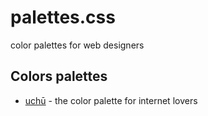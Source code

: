 # palettes.css
color palettes for web designers

## Colors palettes
- [uchū](./docs/uchu.css) - the color palette for internet lovers
